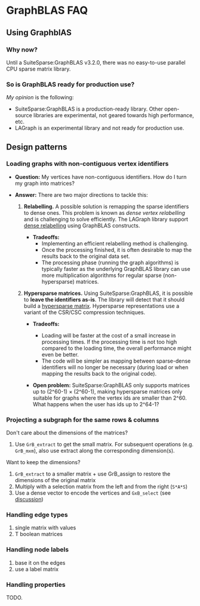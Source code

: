 # GraphBLAS FAQ

## Using GraphblAS

### Why now?

Until a SuiteSparse:GraphBLAS v3.2.0, there was no easy-to-use parallel CPU sparse matrix library.

### So is GraphBLAS ready for production use?

*My opinion* is the following:

* SuiteSparse:GraphBLAS is a production-ready library. Other open-source libraries are experimental, not geared towards high performance, etc.
* LAGraph is an experimental library and not ready for production use.

## Design patterns

### Loading graphs with non-contiguous vertex identifiers

* **Question:** My vertices have non-contiguous identifiers. How do I turn my graph into matrices?

* **Answer:** There are two major directions to tackle this:

    1. **Relabelling.** A possible solution is remapping the sparse identifiers to dense ones. This problem is known as *dense vertex relabelling* and is challenging to solve efficiently. The LAGraph library support [dense relabelling](https://github.com/GraphBLAS/LAGraph/blob/a627cefff60e2ea4ae4701e7a48c1353bf490dfe/Experimental/Algorithm/LAGraph_dense_relabel.c) using GraphBLAS constructs.

       * **Tradeoffs:**
         - Implementing an efficient relabelling method is challenging.
         - Once the processing finished, it is often desirable to map the results back to the original data set.
         - The processing phase (running the graph algorithms) is typically faster as the underlying GraphBLAS library can use more multiplication algorithms for regular sparse (non-hypersparse) matrices.

    2. **Hypersparse matrices.** Using SuiteSparse:GraphBLAS, it is possible to **leave the identifiers as-is**. The library will detect that it should build a [hypersparse matrix](https://people.eecs.berkeley.edu/~aydin/hypersparse-ipdps08.pdf). Hypersparse representations use a variant of the CSR/CSC compression techniques.

       * **Tradeoffs:**
         - Loading will be faster at the cost of a small increase in processing times. If the processing time is not too high compared to the loading time, the overall performance might even be better.
         - The code will be simpler as mapping between sparse-dense identifiers will no longer be necessary (during load or when mapping the results back to the original code).

       * **Open problem:** SuiteSparse:GraphBLAS only supports matrices up to (2^60-1) × (2^60-1), making hypersparse matrices only suitable for graphs where the vertex ids are smaller than 2^60. What happens when the user has ids up to 2^64-1?

### Projecting a subgraph for the same rows & columns

Don't care about the dimensions of the matrices?

1. Use `GrB_extract` to get the small matrix. For subsequent operations (e.g. `GrB_mxm`), also use extract along the corresponding dimension(s).

Want to keep the dimensions?

1. `GrB_extract` to a smaller matrix + use GrB_assign to restore the dimensions of the original matrix
2. Multiply with a selection matrix from the left and from the right (`S*A*S`)
3. Use a dense vector to encode the vertices and `GxB_select` (see [discussion](https://github.com/GraphBLAS/LAGraph/issues/83))

### Handling edge types

1. single matrix with values
2. T boolean matrices
### Handling node labels

1. base it on the edges
2. use a label matrix

### Handling properties

TODO.
